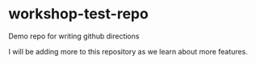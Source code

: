 # workshop-test-repo
Demo repo for writing github directions

I will be adding more to this repository as we learn about more features.
